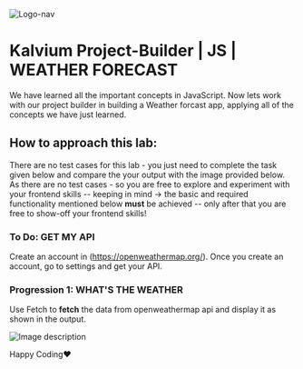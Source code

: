 ![Logo-nav](https://s3.ap-south-1.amazonaws.com/kalvi-education.github.io/front-end-web-development/Kalvium-Logo.png)

# Kalvium Project-Builder | JS | WEATHER FORECAST

We have learned all the important concepts in JavaScript. Now lets work with our project builder in building a Weather forcast app, applying all of the concepts we have just learned.

## How to approach this lab:

There are no test cases for this lab - you just need to complete the task given below and compare the your output with the image provided below.
As there are no test cases - so you are free to explore and experiment with your frontend skills -- keeping in mind -> the basic and required functionality mentioned below **must** be achieved -- only after that you are free to show-off your frontend skills!

### To Do: GET MY API

Create an account in (https://openweathermap.org/). Once you create an account, go to settings and get your API.

### Progression 1: WHAT'S THE WEATHER

Use Fetch to **fetch** the data from openweathermap api and display it as shown in the output.

![Image description](https://s3.ap-south-1.amazonaws.com/kalvi-education.github.io/front-end-web-development/weather-forecast-lab.png)

Happy Coding❤️
